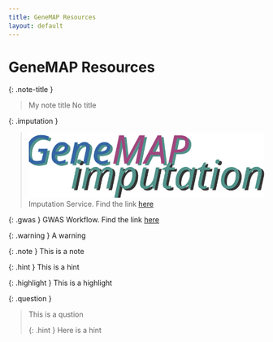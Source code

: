 ```yaml
---
title: GeneMAP Resources
layout: default
---
```


# GeneMAP Resources

{: .note-title }
> My note title
> No title


{: .imputation }
> ![](assets/img/genemap-imputation.svg)
> Imputation Service. Find the link [here]()


{: .gwas }
GWAS Workflow. Find the link [here]()


{: .warning }
A warning


{: .note }
This is a note


{: .hint }
This is a hint


{: .highlight }
This is a highlight

{: .question }
> This is a qustion
>
> {: .hint }
> Here is a hint